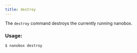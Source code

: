 ```yaml
---
title: destroy
---
```


The `destroy` command destroys the currently running nanobox.

### Usage:
```shell
$ nanobox destroy
```